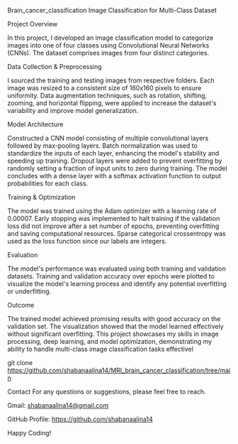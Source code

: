 Brain_cancer_classification Image Classification for Multi-Class Dataset

Project Overview

In this project, I developed an image classification model to categorize images into one of four classes using Convolutional Neural Networks (CNNs). The dataset comprises images from four distinct categories.

Data Collection & Preprocessing

I sourced the training and testing images from respective folders. Each image was resized to a consistent size of 160x160 pixels to ensure uniformity. Data augmentation techniques, such as rotation, shifting, zooming, and horizontal flipping, were applied to increase the dataset's variability and improve model generalization.

Model Architecture

Constructed a CNN model consisting of multiple convolutional layers followed by max-pooling layers. Batch normalization was used to standardize the inputs of each layer, enhancing the model's stability and speeding up training. Dropout layers were added to prevent overfitting by randomly setting a fraction of input units to zero during training. The model concludes with a dense layer with a softmax activation function to output probabilities for each class.

Training & Optimization

The model was trained using the Adam optimizer with a learning rate of 0.00007. Early stopping was implemented to halt training if the validation loss did not improve after a set number of epochs, preventing overfitting and saving computational resources. Sparse categorical crossentropy was used as the loss function since our labels are integers.

Evaluation

The model's performance was evaluated using both training and validation datasets. Training and validation accuracy over epochs were plotted to visualize the model's learning process and identify any potential overfitting or underfitting.

Outcome

The trained model achieved promising results with good accuracy on the validation set. The visualization showed that the model learned effectively without significant overfitting. This project showcases my skills in image processing, deep learning, and model optimization, demonstrating my ability to handle multi-class image classification tasks effectivel

git clone https://github.com/shabanaalina14/MRI_brain_cancer_classification/tree/main

Contact For any questions or suggestions, please feel free to reach.

Gmail: shabanaalina14@gmail.com

GitHub Profile: https://github.com/shabanaalina14

Happy Coding!

